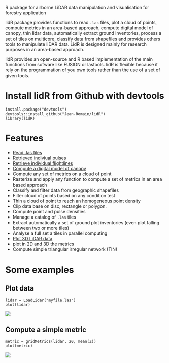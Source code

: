 R package for airborne LiDAR data manipulation and visualisation for forestry application

lidR package provides functions to read `.las` files, plot a cloud of points, compute metrics in an area-based approach, compute digital model of canopy, thin lidar data, automatically extract ground inventories, process a set of tiles on multicore, classify data from shapefiles and provides others tools to manipulate liDAR data. LidR is designed mainly for research purposes in an area-based approach.

lidR provides an open-source and R based implementation of the main functions from sofware like FUSION or lastools. lidR is flexible because it rely on the programmation of you own tools rather than the use of a set of given tools.

# Install lidR from Github with devtools

    install.package("devtools")
    devtools::install_github("Jean-Romain/lidR")
    library(lidR)
    
# Features 

- [Read .las files](http://jean-romain.github.io/lidR/lloadLidar.html)
- [Retrieved indiviual pulses](http://jean-romain.github.io/lidR/lloadLidar.html#dynamically-computed-field)
- [Retrieve individual flightlines](http://jean-romain.github.io/lidR/lloadLidar.html#dynamically-computed-fields)
- [Compute a digital model of canopy](http://jean-romain.github.io/lidR/lcanopy.html)
- Compute any set of metrics on a cloud of point
- Rasterize and apply any function to compute a set of metrics in an area based approach
- Classify and filter data from geographic shapefiles
- Filter cloud of points based on any condition test
- Thin a cloud of point to reach an homogeneous point density
- Clip data base on disc, rectangle or polygon.
- Compute point and pulse densities
- Manage a catalog of `.las` tiles
- Extract automatically a set of ground plot inventories (even plot falling between two or more tiles)
- Analyse a full set a tiles in parallel computing
- [Plot 3D LiDAR data](http://jean-romain.github.io/lidR/lplotLidar.html)
- plot in 2D and 3D the metrics
- Compute simple triangular irregular network (TIN)
    
# Some examples
     
## Plot data

	lidar = LoadLidar("myfile.las")
	plot(lidar)

![](https://github.com/Jean-Romain/lidR/blob/gh-pages/images/plot3d_1.jpg)

## Compute a simple metric

    metric = gridMetrics(lidar, 20, mean(Z))
    plot(metric)

![](https://github.com/Jean-Romain/lidR/blob/gh-pages/images/gridMetrics-mean.jpg)
